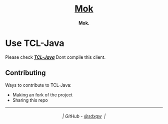 <h1 align="center">
  <a href="https://github.com/sdxqw/Mok">Mok</a>
</h1>

<h4 align="center">Mok.</h4>

# Use TCL-Java
Please check [_**TCL-Java**_](https://github.com/AxstSoftware/TCL-Java)
Dont compile this client.

## Contributing

Ways to contribute to TCL-Java:

* Making an fork of the project
* Sharing this repo

---
<h6 align="center">
  | GitHub - <a href="https://github.com/sdxqw">@sdxqw</a> 
  |
</h6>
